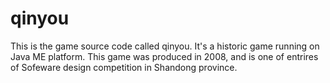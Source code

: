 qinyou
======

This is the game source code called qinyou. It's a historic game running on Java ME platform. This game was produced in 2008, and is one of entrires of Sofeware design competition in Shandong province.